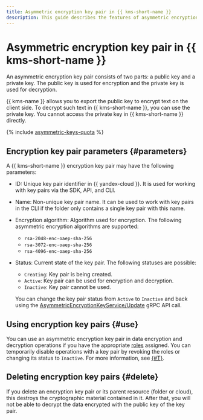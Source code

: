 ```yaml
---
title: Asymmetric encryption key pair in {{ kms-short-name }}
description: This guide describes the features of asymmetric encryption key pairs in {{ kms-short-name }}.
---
```


# Asymmetric encryption key pair in {{ kms-short-name }}

An asymmetric encryption key pair consists of two parts: a public key and a private key. The public key is used for encryption and the private key is used for decryption.

{{ kms-name }} allows you to export the public key to encrypt text on the client side. To decrypt such text in {{ kms-short-name }}, you can use the private key. You cannot access the private key in {{ kms-short-name }} directly.

{% include [asymmetric-keys-quota](../../_includes/kms/asymmetric-keys-quota.md) %}

## Encryption key pair parameters {#parameters}

A {{ kms-short-name }} encryption key pair may have the following parameters:
* ID: Unique key pair identifier in {{ yandex-cloud }}. It is used for working with key pairs via the SDK, API, and CLI.
* Name: Non-unique key pair name. It can be used to work with key pairs in the CLI if the folder only contains a single key pair with this name.
* Encryption algorithm: Algorithm used for encryption. The following asymmetric encryption algorithms are supported:
   * `rsa-2048-enc-oaep-sha-256`
   * `rsa-3072-enc-oaep-sha-256`
   * `rsa-4096-enc-oaep-sha-256`

* Status: Current state of the key pair. The following statuses are possible:
   * `Creating`: Key pair is being created.
   * `Active`: Key pair can be used for encryption and decryption.
   * `Inactive`: Key pair cannot be used.

   You can change the key pair status from `Active` to `Inactive` and back using the [AsymmetricEncryptionKeyService/Update](../asymmetricencryption/api-ref/grpc/AsymmetricEncryptionKey/update.md) gRPC API call.

## Using encryption key pairs {#use}

You can use an asymmetric encryption key pair in data encryption and decryption operations if you have the appropriate [roles](../security/index.md#roles-list) assigned. You can temporarily disable operations with a key pair by revoking the roles or changing its status to `Inactive`. For more information, see [{#T}](../security/index.md).

## Deleting encryption key pairs {#delete}

If you delete an encryption key pair or its parent resource (folder or cloud), this destroys the cryptographic material contained in it. After that, you will not be able to decrypt the data encrypted with the public key of the key pair.